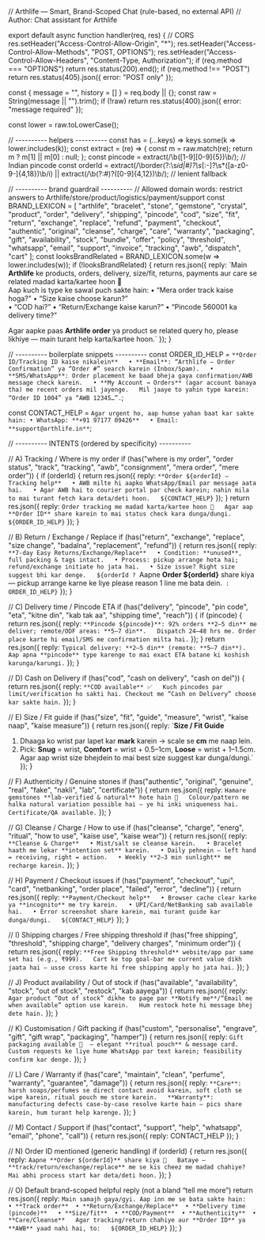 // Arthlife — Smart, Brand-Scoped Chat (rule-based, no external API)
// Author: Chat assistant for Arthlife

export default async function handler(req, res) {
  // CORS
  res.setHeader("Access-Control-Allow-Origin", "*");
  res.setHeader("Access-Control-Allow-Methods", "POST, OPTIONS");
  res.setHeader("Access-Control-Allow-Headers", "Content-Type, Authorization");
  if (req.method === "OPTIONS") return res.status(200).end();
  if (req.method !== "POST") return res.status(405).json({ error: "POST only" });

  const { message = "", history = [] } = req.body || {};
  const raw = String(message || "").trim();
  if (!raw) return res.status(400).json({ error: "message required" });

  const lower = raw.toLowerCase();

  // ---------- helpers ----------
  const has = (...keys) => keys.some(k => lower.includes(k));
  const extract = (re) => {
    const m = raw.match(re);
    return m ? m[1] || m[0] : null;
  };
  const pincode = extract(/\b([1-9][0-9]{5})\b/);            // Indian pincode
  const orderId =
    extract(/\border(?:\s*id|#)?\s*[:\-]?\s*([a-z0-9\-]{4,18})\b/i) ||
    extract(/\b(?:#)?([0-9]{4,12})\b/);                      // lenient fallback

  // ---------- brand guardrail ----------
  // Allowed domain words: restrict answers to Arthlife/store/product/logistics/payment/support
  const BRAND_LEXICON = [
    "arthlife", "bracelet", "stone", "gemstone", "crystal", "product",
    "order", "delivery", "shipping", "pincode", "cod", "size", "fit",
    "return", "exchange", "replace", "refund", "payment", "checkout",
    "authentic", "original", "cleanse", "charge", "care", "warranty",
    "packaging", "gift", "availability", "stock", "bundle", "offer",
    "policy", "threshold", "whatsapp", "email", "support", "invoice",
    "tracking", "awb", "dispatch", "cart"
  ];
  const looksBrandRelated = BRAND_LEXICON.some(w => lower.includes(w));
  if (!looksBrandRelated) {
    return res.json({
      reply:
`Main **Arthlife** ke products, orders, delivery, size/fit, returns, payments aur care se related madad karta/kartee hoon 🌿  
Aap kuch is type ke sawal puch sakte hain:
• “Mera order track kaise hoga?”  • “Size kaise choose karun?”  
• “COD hai?”  • “Return/Exchange kaise karun?”  • “Pincode 560001 ka delivery time?”

Agar aapke paas **Arthlife order** ya product se related query ho, please likhiye — main turant help karta/kartee hoon.`
    });
  }

  // ---------- boilerplate snippets ----------
  const ORDER_ID_HELP =
`**Order ID/Tracking ID kaise nikalein**  
• **Email**: “Arthlife – Order Confirmation” ya “Order #” search karein (Inbox/Spam).  
• **SMS/WhatsApp**: Order placement ke baad bheja gaya confirmation/AWB message check karein.  
• **My Account → Orders** (agar account banaya tha) me recent orders mil jayenge.  
Mil jaaye to yahin type karein: “Order ID 1004” ya “AWB 12345…”.`;

  const CONTACT_HELP =
`Agar urgent ho, aap humse yahan baat kar sakte hain:
• WhatsApp: **+91 97177 09426**  
• Email: **support@arthlife.in**`;

  // ---------- INTENTS (ordered by specificity) ----------

  // A) Tracking / Where is my order
  if (has("where is my order", "order status", "track", "tracking", "awb", "consignment", "mera order", "mere order")) {
    if (orderId) {
      return res.json({
        reply:
`**Order ${orderId} – Tracking help**  
• AWB milte hi aapko WhatsApp/Email par message aata hai.  
• Agar AWB hai to courier portal par check karein; nahin mila to mai turant fetch kara deta/deti hoon.  
${CONTACT_HELP}`
      });
    }
    return res.json({
      reply:
`Order tracking me madad karta/kartee hoon 🙏  
Agar aap **Order ID** share karein to mai status check kara dunga/dungi.  
${ORDER_ID_HELP}`
    });
  }

  // B) Return / Exchange / Replace
  if (has("return", "exchange", "replace", "size change", "badalna", "replacement", "refund")) {
    return res.json({
      reply:
`**7-day Easy Returns/Exchange/Replace**  
• Condition: **unused**, full packing & tags intact.  
• Process: pickup arrange hota hai; refund/exchange initiate ho jata hai.  
• Size issue? Right size suggest bhi kar denge.  
${orderId ? `Aapne **Order ${orderId}** share kiya — pickup arrange karne ke liye please reason 1 line me bata dein.` : ORDER_ID_HELP}`
    });
  }

  // C) Delivery time / Pincode ETA
  if (has("delivery", "pincode", "pin code", "eta", "kitne din", "kab tak aa", "shipping time", "reach")) {
    if (pincode) {
      return res.json({
        reply:
`**Pincode ${pincode}**: 92% orders **2–5 din** me deliver; remote/ODF areas: **5–7 din**.  
Dispatch 24–48 hrs me. Order place karte hi email/SMS me confirmation milta hai.`
      });
    }
    return res.json({
      reply:
`Typical delivery: **2–5 din** (remote: **5–7 din**).  
Aap apna **pincode** type karenge to mai exact ETA batane ki koshish karunga/karungi.`
    });
  }

  // D) Cash on Delivery
  if (has("cod", "cash on delivery", "cash on del")) {
    return res.json({
      reply:
`**COD available** ✅  
Kuch pincodes par limit/verification ho sakti hai. Checkout me “Cash on Delivery” choose kar sakte hain.`
    });
  }

  // E) Size / Fit guide
  if (has("size", "fit", "guide", "measure", "wrist", "kaise naap", "kaise measure")) {
    return res.json({
      reply:
`**Size / Fit Guide**  
1) Dhaaga ko wrist par lapet kar **mark** karein → scale se **cm** me naap lein.  
2) Pick: **Snug** = wrist, **Comfort** = wrist + 0.5–1cm, **Loose** = wrist + 1–1.5cm.  
Agar aap wrist size bhejdein to mai best size suggest kar dunga/dungi.`
    });
  }

  // F) Authenticity / Genuine stones
  if (has("authentic", "original", "genuine", "real", "fake", "nakli", "lab", "certificate")) {
    return res.json({
      reply:
`Hamare gemstones **lab-verified & natural** hote hain 🌿  
Colour/pattern me halka natural variation possible hai — ye hi inki uniqueness hai. Certificate/QA available.`
    });
  }

  // G) Cleanse / Charge / How to use
  if (has("cleanse", "charge", "energ", "ritual", "how to use", "kaise use", "kaise wear")) {
    return res.json({
      reply:
`**Cleanse & Charge**  
• Mist/salt se cleanse karein.  
• Bracelet haath me lekar **intention set** karein.  
• Daily pehnein — left hand = receiving, right = action.  
• Weekly **2–3 min sunlight** me recharge karein.`
    });
  }

  // H) Payment / Checkout issues
  if (has("payment", "checkout", "upi", "card", "netbanking", "order place", "failed", "error", "decline")) {
    return res.json({
      reply:
`**Payment/Checkout help**  
• Browser cache clear karke ya **incognito** me try karein.  
• UPI/Card/NetBanking sab available hai.  
• Error screenshot share karein, mai turant guide kar dunga/dungi.  
${CONTACT_HELP}`
    });
  }

  // I) Shipping charges / Free shipping threshold
  if (has("free shipping", "threshold", "shipping charge", "delivery charges", "minimum order")) {
    return res.json({
      reply:
`**Free Shipping threshold** website/app par same set hai (e.g., ₹999).  
Cart ke top goal-bar me current value dikh jaata hai — usse cross karte hi free shipping apply ho jata hai.`
    });
  }

  // J) Product availability / Out of stock
  if (has("available", "availability", "stock", "out of stock", "restock", "kab aayega")) {
    return res.json({
      reply:
`Agar product “Out of stock” dikhe to page par **Notify me**/“Email me when available” option use karein.  
Hum restock hote hi message bhej dete hain.`
    });
  }

  // K) Customisation / Gift packing
  if (has("custom", "personalise", "engrave", "gift", "gift wrap", "packaging", "hamper")) {
    return res.json({
      reply:
`Gift packaging available 🎁  — elegant **ritual pouch** & message card.  
Custom requests ke liye hume WhatsApp par text karein; feasibility confirm kar denge.`
    });
  }

  // L) Care / Warranty
  if (has("care", "maintain", "clean", "perfume", "warranty", "guarantee", "damage")) {
    return res.json({
      reply:
`**Care**: harsh soaps/perfumes se direct contact avoid karein, soft cloth se wipe karein, ritual pouch me store karein.  
**Warranty**: manufacturing defects case-by-case resolve karte hain — pics share karein, hum turant help karenge.`
    });
  }

  // M) Contact / Support
  if (has("contact", "support", "help", "whatsapp", "email", "phone", "call")) {
    return res.json({ reply: CONTACT_HELP });
  }

  // N) Order ID mentioned (generic handling)
  if (orderId) {
    return res.json({
      reply:
`Aapne **Order ${orderId}** share kiya 🙏  
Bataye — **track/return/exchange/replace** me se kis cheez me madad chahiye? Mai abhi process start kar deta/deti hoon.`
    });
  }

  // O) Default brand-scoped helpful reply (not a bland “tell me more”)
  return res.json({
    reply:
`Main samajh gaya/gyi. Aap inn me se bata sakte hain:  
• **Track order**  • **Return/Exchange/Replace**  • **Delivery time (pincode)**  
• **Size/fit**  • **COD/Payment**  • **Authenticity**  • **Care/Cleanse**  
Agar tracking/return chahiye aur **Order ID** ya **AWB** yaad nahi hai, to:  
${ORDER_ID_HELP}`
  });
}

